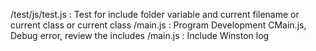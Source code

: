 /test/js/test.js : Test for include folder variable and current filename or current class or current class
/main.js : Program Development CMain.js, Debug error, review the includes
/main.js : Include Winston log


